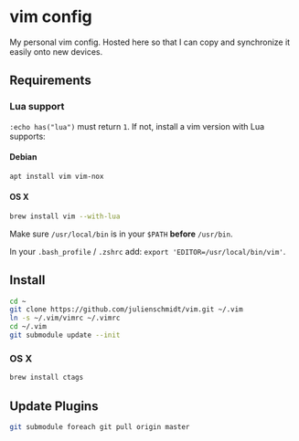 # vim config
My personal vim config. Hosted here so that I can copy and synchronize
it easily onto new devices.

## Requirements

### Lua support

`:echo has("lua")` must return `1`. If not, install a vim version with Lua supports:

#### Debian

```sh
apt install vim vim-nox
```

#### OS X

```sh
brew install vim --with-lua
```

Make sure `/usr/local/bin` is in your `$PATH` **before** `/usr/bin`.

In your `.bash_profile` / `.zshrc` add: `export 'EDITOR=/usr/local/bin/vim'`.

## Install
```sh
cd ~
git clone https://github.com/julienschmidt/vim.git ~/.vim
ln -s ~/.vim/vimrc ~/.vimrc
cd ~/.vim
git submodule update --init
```

### OS X
```sh
brew install ctags
```

## Update Plugins
```sh
git submodule foreach git pull origin master
```

